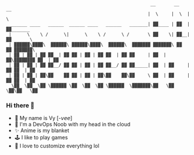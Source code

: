                                                            __       __    __               
                                                          |  \     |  \  |  \              
      ______ ____   ______  ______ ____   ______   _______| ▓▓____ | ▓▓  | ▓▓_______       
     |      \    \ /      \|      \    \ /      \ /       \ ▓▓    \| ▓▓__| ▓▓       \      
     | ▓▓▓▓▓▓\▓▓▓▓\  ▓▓▓▓▓▓\ ▓▓▓▓▓▓\▓▓▓▓\  ▓▓▓▓▓▓\  ▓▓▓▓▓▓▓ ▓▓▓▓▓▓▓\ ▓▓    ▓▓ ▓▓▓▓▓▓▓\     
     | ▓▓ | ▓▓ | ▓▓ ▓▓  | ▓▓ ▓▓ | ▓▓ | ▓▓ ▓▓  | ▓▓ ▓▓     | ▓▓  | ▓▓\▓▓▓▓▓▓▓▓ ▓▓  | ▓▓     
     | ▓▓ | ▓▓ | ▓▓ ▓▓__/ ▓▓ ▓▓ | ▓▓ | ▓▓ ▓▓__/ ▓▓ ▓▓_____| ▓▓  | ▓▓     | ▓▓ ▓▓  | ▓▓     
     | ▓▓ | ▓▓ | ▓▓\▓▓    ▓▓ ▓▓ | ▓▓ | ▓▓\▓▓    ▓▓\▓▓     \ ▓▓  | ▓▓     | ▓▓ ▓▓  | ▓▓     
      \▓▓  \▓▓  \▓▓ \▓▓▓▓▓▓ \▓▓  \▓▓  \▓▓ \▓▓▓▓▓▓  \▓▓▓▓▓▓▓\▓▓   \▓▓      \▓▓\▓▓   \▓▓     
                                                                                           
                                                                                                 

### Hi there 👋 
- 🐏 My name is Vy [-𝘷𝘦𝘦]
- 🤔 I'm a DevOps Noob with my head in the cloud 
- ✨ Anime is my blanket
- 🕹️ I like to play games 
- 💎 I love to customize everything lol
  
<!--
**momoch4n/momoch4n** is a ✨ _special_ ✨ repository because its `README.md` (this file) appears on your GitHub profile.

Here are some ideas to get you started:

- 🔭 I’m currently working on ...
- 🌱 I’m currently learning ...
- 👯 I’m looking to collaborate on ...
- 🤔 I’m looking for help with ...
- 💬 Ask me about ...
- 📫 How to reach me: ...
- 😄 Pronouns: ...
- ⚡ Fun fact: ...
-->
